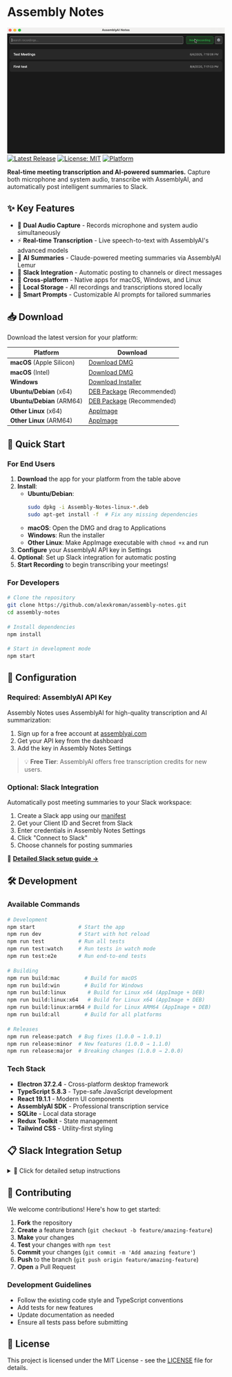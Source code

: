 # Assembly Notes

![Assembly Notes Screenshot](docs/screenshots/demo.gif)
[![Latest Release](https://img.shields.io/github/v/release/alexkroman/assembly-notes?style=for-the-badge&logo=github)](https://github.com/alexkroman/assembly-notes/releases/latest)
[![License: MIT](https://img.shields.io/badge/License-MIT-yellow.svg?style=for-the-badge)](https://opensource.org/licenses/MIT)
[![Platform](https://img.shields.io/badge/platform-macOS%20%7C%20Windows%20%7C%20Linux-blue?style=for-the-badge)](https://github.com/alexkroman/assembly-notes/releases/latest)

**Real-time meeting transcription and AI-powered summaries.** Capture both microphone and system audio, transcribe with AssemblyAI, and automatically post intelligent summaries to Slack.

## ✨ Key Features

- 🎤 **Dual Audio Capture** - Records microphone and system audio simultaneously
- ⚡ **Real-time Transcription** - Live speech-to-text with AssemblyAI's advanced models
- 🤖 **AI Summaries** - Claude-powered meeting summaries via AssemblyAI Lemur
- 📱 **Slack Integration** - Automatic posting to channels or direct messages
- 🔄 **Cross-platform** - Native apps for macOS, Windows, and Linux
- 💾 **Local Storage** - All recordings and transcriptions stored locally
- 🎯 **Smart Prompts** - Customizable AI prompts for tailored summaries

## 📥 Download

Download the latest version for your platform:

| Platform                  | Download                                                                                                                          |
| ------------------------- | --------------------------------------------------------------------------------------------------------------------------------- |
| **macOS** (Apple Silicon) | [Download DMG](https://github.com/alexkroman/assembly-notes/releases/latest/download/Assembly-Notes-mac-arm64.dmg)                |
| **macOS** (Intel)         | [Download DMG](https://github.com/alexkroman/assembly-notes/releases/latest/download/Assembly-Notes-mac-x64.dmg)                  |
| **Windows**               | [Download Installer](https://github.com/alexkroman/assembly-notes/releases/latest/download/Assembly-Notes-win-x64.exe)            |
| **Ubuntu/Debian** (x64)   | [DEB Package](https://github.com/alexkroman/assembly-notes/releases/latest/download/Assembly-Notes-linux-x64.deb) (Recommended)   |
| **Ubuntu/Debian** (ARM64) | [DEB Package](https://github.com/alexkroman/assembly-notes/releases/latest/download/Assembly-Notes-linux-arm64.deb) (Recommended) |
| **Other Linux** (x64)     | [AppImage](https://github.com/alexkroman/assembly-notes/releases/latest/download/Assembly-Notes-linux-x64.AppImage)               |
| **Other Linux** (ARM64)   | [AppImage](https://github.com/alexkroman/assembly-notes/releases/latest/download/Assembly-Notes-linux-arm64.AppImage)             |

## 🚀 Quick Start

### For End Users

1. **Download** the app for your platform from the table above
2. **Install**:
   - **Ubuntu/Debian**:
     ```bash
     sudo dpkg -i Assembly-Notes-linux-*.deb
     sudo apt-get install -f  # Fix any missing dependencies
     ```
   - **macOS**: Open the DMG and drag to Applications
   - **Windows**: Run the installer
   - **Other Linux**: Make AppImage executable with `chmod +x` and run
3. **Configure** your AssemblyAI API key in Settings
4. **Optional**: Set up Slack integration for automatic posting
5. **Start Recording** to begin transcribing your meetings!

### For Developers

```bash
# Clone the repository
git clone https://github.com/alexkroman/assembly-notes.git
cd assembly-notes

# Install dependencies
npm install

# Start in development mode
npm start
```

## 🔧 Configuration

### Required: AssemblyAI API Key

Assembly Notes uses AssemblyAI for high-quality transcription and AI summarization:

1. Sign up for a free account at [assemblyai.com](https://www.assemblyai.com/)
2. Get your API key from the dashboard
3. Add the key in Assembly Notes Settings

> 💡 **Free Tier**: AssemblyAI offers free transcription credits for new users.

### Optional: Slack Integration

Automatically post meeting summaries to your Slack workspace:

1. Create a Slack app using our [manifest](./slack-app-manifest.json)
2. Get your Client ID and Secret from Slack
3. Enter credentials in Assembly Notes Settings
4. Click "Connect to Slack"
5. Choose channels for posting summaries

📖 **[Detailed Slack setup guide →](#slack-integration-setup)**

## 🛠️ Development

### Available Commands

```bash
# Development
npm start              # Start the app
npm run dev            # Start with hot reload
npm run test           # Run all tests
npm run test:watch     # Run tests in watch mode
npm run test:e2e       # Run end-to-end tests

# Building
npm run build:mac        # Build for macOS
npm run build:win        # Build for Windows
npm run build:linux       # Build for Linux x64 (AppImage + DEB)
npm run build:linux:x64   # Build for Linux x64 (AppImage + DEB)
npm run build:linux:arm64 # Build for Linux ARM64 (AppImage + DEB)
npm run build:all        # Build for all platforms

# Releases
npm run release:patch  # Bug fixes (1.0.0 → 1.0.1)
npm run release:minor  # New features (1.0.0 → 1.1.0)
npm run release:major  # Breaking changes (1.0.0 → 2.0.0)
```

### Tech Stack

- **Electron 37.2.4** - Cross-platform desktop framework
- **TypeScript 5.8.3** - Type-safe JavaScript development
- **React 19.1.1** - Modern UI components
- **AssemblyAI SDK** - Professional transcription service
- **SQLite** - Local data storage
- **Redux Toolkit** - State management
- **Tailwind CSS** - Utility-first styling

## 📋 Slack Integration Setup

<details>
<summary>📖 Click for detailed setup instructions</summary>

### Step 1: Create Slack App

1. Navigate to [api.slack.com/apps](https://api.slack.com/apps)
2. Click "Create New App" → "From an app manifest"
3. Select your workspace
4. Copy the contents of [`slack-app-manifest.json`](./slack-app-manifest.json)
5. Paste the manifest and create the app

### Step 2: Get Credentials

1. Go to "Basic Information" in your Slack app
2. Locate your **Client ID** and **Client Secret**
3. Copy both values for use in Assembly Notes

### Step 3: Connect Assembly Notes

1. Open Assembly Notes and go to Settings
2. Enter your Slack credentials (Client ID and Secret)
3. Click "Connect to Slack"
4. Authorize the app in your browser
5. Select channels for automatic summary posting

### Using Private Channels & DMs

**Private Channels:**

- Invite the bot: `/invite @assembly-notes`
- Refresh the channels list in settings

**Direct Messages:**

- Select any user as the destination
- No invitation required

</details>

## 🤝 Contributing

We welcome contributions! Here's how to get started:

1. **Fork** the repository
2. **Create** a feature branch (`git checkout -b feature/amazing-feature`)
3. **Make** your changes
4. **Test** your changes with `npm test`
5. **Commit** your changes (`git commit -m 'Add amazing feature'`)
6. **Push** to the branch (`git push origin feature/amazing-feature`)
7. **Open** a Pull Request

### Development Guidelines

- Follow the existing code style and TypeScript conventions
- Add tests for new features
- Update documentation as needed
- Ensure all tests pass before submitting

## 📄 License

This project is licensed under the MIT License - see the [LICENSE](LICENSE) file for details.
